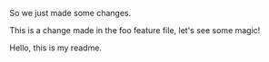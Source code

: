 So we just made some changes.

This is a change made in the foo feature file, let's see some magic!

Hello, this is my readme.

